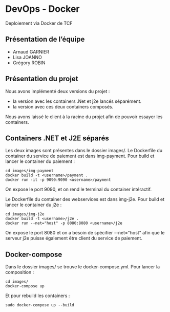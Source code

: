 # DevOps - Docker
Deploiement via Docker de TCF

## Présentation de l’équipe

* Arnaud GARNIER
* Lisa JOANNO
* Grégory ROBIN

## Présentation du projet

Nous avons implémenté deux versions du projet :

* la version avec les containers .Net et j2e lancés séparément.
* la version avec ces deux containers composés.

Nous avons laissé le client à la racine du projet afin de pouvoir essayer les containers.

## Containers .NET et J2E séparés

Les deux images sont présentes dans le dossier images/.
Le Dockerfile du container du service de paiement est dans img-payment.
Pour build et lancer le container du paiement : 

    cd images/img-payment
    docker build -t <username>/payment .
    docker run -it -p 9090:9090 <username>/payment

On expose le port 9090, et on rend le terminal du container intéractif.
    
Le Dockerfile du container des webservices est dans img-j2e.
Pour build et lancer le container du j2e : 

    cd images/img-j2e
    docker build -t <username>/j2e .
    docker run --net="host" -p 8080:8080 <username>/j2e

On expose le port 8080 et on a besoin de spécifier --net="host" afin que le serveur j2e puisse également être client du service de paiement.

## Docker-compose

Dans le dossier images/ se trouve le docker-compose.yml.
Pour lancer la composition :

    cd images/
    docker-compose up

Et pour rebuild les containers :

    sudo docker-compose up --build

